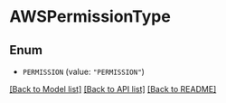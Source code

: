 # AWSPermissionType

## Enum


* `PERMISSION` (value: `"PERMISSION"`)


[[Back to Model list]](../README.md#documentation-for-models) [[Back to API list]](../README.md#documentation-for-api-endpoints) [[Back to README]](../README.md)


